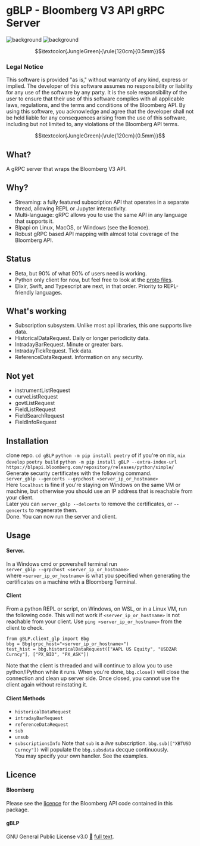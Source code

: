 # gBLP - Bloomberg V3 API gRPC Server

![background](images/finvids.gif#gh-dark-mode-only)
![background](images/finvids.gif#gh-light-mode-only)


$$\textcolor{JungleGreen}{\rule{120cm}{0.5mm}}$$
### Legal Notice
This software is provided "as is," without warranty of any kind, express or implied. The developer of this software assumes no responsibility or liability for any use of the software by any party. It is the sole responsibility of the user to ensure that their use of this software complies with all applicable laws, regulations, and the terms and conditions of the Bloomberg API. By using this software, you acknowledge and agree that the developer shall not be held liable for any consequences arising from the use of this software, including but not limited to, any violations of the Bloomberg API terms.

$$\textcolor{JungleGreen}{\rule{120cm}{0.5mm}}$$

## What?
A gRPC server that wraps the Bloomberg V3 API. 


## Why?
* Streaming: a fully featured subscription API that operates in a separate thread, allowing REPL or Jupyter interactivity.
* Multi-language: gRPC allows you to use the same API in any language that supports it. 
* Blpapi on Linux, MacOS, or Windows (see the licence).
* Robust gRPC based API mapping with almost total coverage of the Bloomberg API. 


## Status
* Beta, but 90% of what 90% of users need is working.
* Python only client for now, but feel free to look at the [proto files](protos/bloomberg.proto).
* Elixir, Swift, and Typescript are next, in that order. Priority to REPL-friendly languages. 


## What's working

* Subscription subsystem. Unlike most api libraries, this one supports live data. 
* HistoricalDataRequest. Daily or longer periodicity data. 
* IntradayBarRequest. Minute or greater bars.
* IntradayTickRequest. Tick data.
* ReferenceDataRequest. Information on any security. 

## Not yet
* instrumentListRequest
* curveListRequest
* govtListRequest
* FieldListRequest
* FieldSearchRequest
* FieldInfoRequest

## Installation
clone repo. 
`cd gBLP`
`python -m pip install poetry` of if you're on nix, `nix develop`
`poetry build`
`python -m pip install gBLP --extra-index-url https://blpapi.bloomberg.com/repository/releases/python/simple/`  
Generate security certificates with the following command.   
`server_gblp --gencerts --grpchost <server_ip_or_hostname>`  
Here `localhost` is fine if you're staying on Windows on the same VM or machine, but otherwise you should use an IP address that is reachable from your client.  
Later you can `server_gblp --delcerts` to remove the certificates, or `--gencerts` to regenerate them.  
Done. You can now run the server and client.  

## Usage
#### Server. 
In a Windows cmd or powershell terminal run  
`server_gblp --grpchost <server_ip_or_hostname>`  
where `<server_ip_or_hostname>` is what you specified when generating the certificates on a machine with a Bloomberg Terminal.

#### Client
From a python REPL or script, on Windows, on WSL, or in a Linux VM, run the following code. This will not work if `<server_ip_or_hostname>` is not reachable from your client. Use `ping <server_ip_or_hostname>` from the client to check.
```
from gBLP.client_glp import Bbg
bbg = Bbg(grpc_host="<server_ip_or_hostname>")
test_hist = bbg.historicalDataRequest(["AAPL US Equity", "USDZAR Curncy"], ["PX_BID", "PX_ASK"])
```
Note that the client is threaded and will continue to allow you to use python/IPython while it runs. 
When you're done, `bbg.close()` will close the connection and clean up server side. Once closed, you cannot use the client again without reinstating it. 

#### Client Methods
* `historicalDataRequest`
* `intradayBarRequest`
* `referenceDataRequest`
* `sub`
* `unsub`
* `subscriptionsInfo`
Note that `sub` is a _live_ subscription. `bbg.sub(["XBTUSD Curncy"])` will populate the `bbg.subsdata` decque continuously.  
You may specify your own handler. See the examples. 

## Licence
#### Bloomberg
Please see the [licence](https://github.com/vegabook/gBLP/blob/main/src/bbg_copyright.txt) for the Bloomberg API code contained in this package. 
#### gBLP
GNU General Public License v3.0 [🔗](https://www.gnu.org/licenses/gpl-3.0.en.html) [full text](https://www.gnu.org/licenses/gpl-3.0.html).

 

